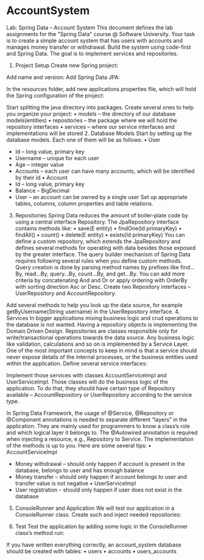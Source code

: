 # AccountSystem
Lab: Spring Data – Account System
This document defines the lab assignments for the "Spring Data" course @ Software University.
Your task is to create a simple account system that has users with accounts and manages money transfer or withdrawal. Build the system using code-first and Spring Data. The goal is to implement services and repositories.
1.	Project Setup
Create new Spring project: 
 
Add name and version:
Add Spring Data JPA:
 

In the resources folder, add new applications.properties file, which will hold the Spring configuration of the project:
 

Start splitting the java directory into packages. Create several ones to help you organize your project:
•	models – the directory of our database models(entities)
•	repositories – the package where we will hold the repository interfaces
•	services – where our service interfaces and implementations will be stored
2.	Database Models
Start by setting up the database models. Each one of them will be as follows:
•	User
-	Id – long value, primary key
-	Username – unique for each user
-	Age – integer value
-	Accounts – each user can have many accounts, which will be identified by their id
•	Account 
-	Id – long value, primary key
-	Balance – BigDecimal
-	User – an account can be owned by a single user
Set up appropriate tables, columns, column properties and table relations.
3.	Repositories
Spring Data reduces the amount of boiler-plate code by using a central interface Repository. 
The JpaRepository interface contains methods like:
•	save(E entity) 
•	findOne(Id primaryKey) 
•	findAll() 
•	count() 
•	delete(E entity) 
•	exists(Id primaryKey) 
You can define a custom repository, which extends the JpaRepository and defines several methods for operating with data besides those exposed by the greater interface. The query builder mechanism of Spring Data requires following several rules when you define custom methods. Query creation is done by parsing method names by prefixes like find…By, read…By, query…By, count…By, and get…By. You can add more criteria by concatenating And and Or or apply ordering with OrderBy with sorting direction Asc or Desc.
Create two Repository interfaces – UserRepository and AccountRepository.  
 
Add several methods to help you look up the data source, for example getByUsername(String username) in the UserRepository interface.
4.	Services
In bigger applications mixing business logic and crud operations to the database is not wanted. Having a repository objects is implementing the Domain Driven Design. Repositories are classes responsible only for write/transactional operations towards the data source. Any business logic like validation, calculations and so on is implemented by a Service Layer. One of the most important concepts to keep in mind is that a service should never expose details of the internal processes, or the business entities used within the application. 
Define several service interfaces:
 
 
Implement those services with classes AccountServiceImpl and UserServiceImpl. Those classes will do the business logic of the application. To do that, they should have certain type of Repository available – AccountRepository or UserRepository according to the service type.
 
 
In Spring Data Framework, the usage of @Service, @Repository or @Component annotations is needed to separate different “layers” in the application. They are mainly used for programmers to know a class’s role and which logical layer it belongs to.
The @Autowired annotation is required when injecting a resource, e.g., Repository to Service.
The implementation of the methods is up to you. Here are some several tips:
•	AccountServiceImpl
-	Money withdrawal – should only happen if account is present in the database, belongs to user and has enough balance
-	Money transfer – should only happen if account belongs to user and transfer value is not negative
•	UserServiceImpl
-	User registration – should only happen if user does not exist in the database
5.	ConsoleRunner and Application
We will test our application in a ConsoleRunner class. Create such and inject needed repositories:
 

6.	Test
Test the application by adding some logic in the ConsoleRunner class’s method run:
 
If you have written everything correctly, an account_system database should be created with tables:
•	users
•	accounts
•	users_accounts 
